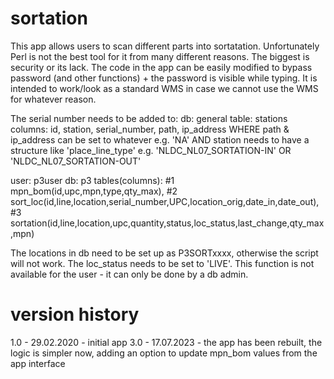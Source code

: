 # sortation

This app allows users to scan different parts into sortatation.
Unfortunately Perl is not the best tool for it from many different reasons. The biggest is security or its lack. The code in the app can be easily modified to bypass password (and other functions) + the password is visible while typing.
It is intended to work/look as a standard WMS in case we cannot use the WMS for whatever reason.

The serial number needs to be added to:
db: general
table: stations
columns: id, station, serial_number, path, ip_address
WHERE path & ip_address can be set to whatever e.g. 'NA'
AND station needs to have a structure like 'place_line_type' e.g. 'NLDC_NL07_SORTATION-IN' OR 'NLDC_NL07_SORTATION-OUT'

user: p3user
db: p3
tables(columns):
#1 mpn_bom(id,upc,mpn,type,qty_max),
#2 sort_loc(id,line,location,serial_number,UPC,location_orig,date_in,date_out),
#3 sortation(id,line,location,upc,quantity,status,loc_status,last_change,qty_max,mpn)

The locations in db need to be set up as P3SORTxxxx, otherwise the script will not work.
The loc_status needs to be set to 'LIVE'. This function is not available for the user - it can only be done by a db admin.

# version history

1.0 - 29.02.2020 - initial app
3.0 - 17.07.2023 - the app has been rebuilt, the logic is simpler now, adding an option to update mpn_bom values from the app interface
